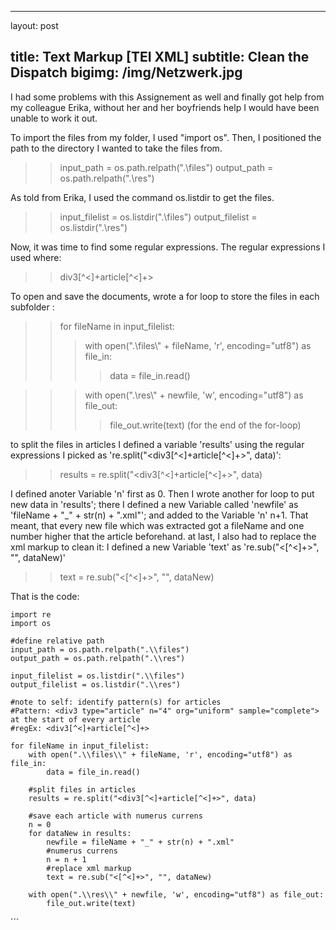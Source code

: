 ﻿---

layout: post

title: Text Markup [TEI XML]
subtitle: Clean the Dispatch
bigimg: /img/Netzwerk.jpg
---



I had some problems with this Assignement as well and finally got help from my colleague Erika, without her and her boyfriends help I would have been unable to work it out.


To import the files from my folder, I used "import os".
Then, I positioned the path to the directory I wanted to take the files from.

>> input_path = os.path.relpath(".\\files")
>> output_path = os.path.relpath(".\\res")

As told from Erika, I used the command os.listdir to get the files.

>> input_filelist = os.listdir(".\\files")
>> output_filelist = os.listdir(".\\res")

Now, it was time to find some regular expressions. The regular expressions I used where: 
>> div3[^<]+article[^<]+>

To open and save the documents, wrote a for loop to store the files in each subfolder :

>> for fileName in input_filelist:
>>> with open(".\\files\\" + fileName, 'r', encoding="utf8") as file_in:
>>>> data = file_in.read()

	
>>> with open(".\\res\\" + newfile, 'w', encoding="utf8") as file_out:
>>>> file_out.write(text) 
(for the end of the for-loop)

to split the files in articles I defined a variable 'results' using the regular expressions I picked as 're.split("<div3[^<]+article[^<]+>", data)':
>> results = re.split("<div3[^<]+article[^<]+>", data)

I defined anoter Variable 'n' first as 0. Then I wrote another for loop to put new data in 'results'; 
there I defined a new Variable called 'newfile' as 'fileName + "_" + str(n) + ".xml"'; and added to the Variable 'n' n+1. 
That meant, that every new file which was extracted got a fileName and one number higher that the article beforehand.
at last, I also had to replace the xml markup to clean it: I defined a new Variable 'text' as 're.sub("<[^<]+>", "", dataNew)'
>> text = re.sub("<[^<]+>", "", dataNew)


That is the code:




	import re
	import os

	#define relative path
	input_path = os.path.relpath(".\\files")
	output_path = os.path.relpath(".\\res")

	input_filelist = os.listdir(".\\files")
	output_filelist = os.listdir(".\\res")

	#note to self: identify pattern(s) for articles
	#Pattern: <div3 type="article" n="4" org="uniform" sample="complete"> at the start of every article
	#regEx: <div3[^<]+article[^<]+>

	for fileName in input_filelist:
		with open(".\\files\\" + fileName, 'r', encoding="utf8") as file_in:
			data = file_in.read()
	
		#split files in articles
		results = re.split("<div3[^<]+article[^<]+>", data)
	
		#save each article with numerus currens
		n = 0
		for dataNew in results:
			newfile = fileName + "_" + str(n) + ".xml"
			#numerus currens
			n = n + 1
			#replace xml markup
			text = re.sub("<[^<]+>", "", dataNew)
		
		with open(".\\res\\" + newfile, 'w', encoding="utf8") as file_out:
			file_out.write(text)


	



´´´
